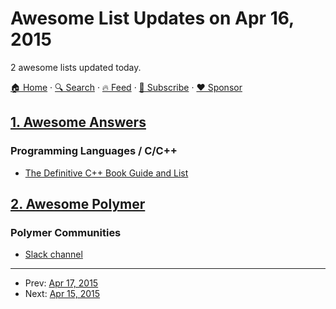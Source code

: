 # Awesome List Updates on Apr 16, 2015

2 awesome lists updated today.

[🏠 Home](/README.md) · [🔍 Search](https://www.trackawesomelist.com/search/) · [🔥 Feed](https://www.trackawesomelist.com/rss.xml) · [📮 Subscribe](https://trackawesomelist.us17.list-manage.com/subscribe?u=d2f0117aa829c83a63ec63c2f&id=36a103854c) · [❤️  Sponsor](https://github.com/sponsors/theowenyoung)



## [1. Awesome Answers](/content/cyberglot/awesome-answers/README.md)

### Programming Languages / C/C++

*   [The Definitive C++ Book Guide and List](http://stackoverflow.com/a/388282/1766338)

## [2. Awesome Polymer](/content/Granze/awesome-polymer/README.md)

### Polymer Communities

*   [Slack channel](http://polymer-slack.herokuapp.com/)

---

- Prev: [Apr 17, 2015](/content/2015/04/17/README.md)
- Next: [Apr 15, 2015](/content/2015/04/15/README.md)